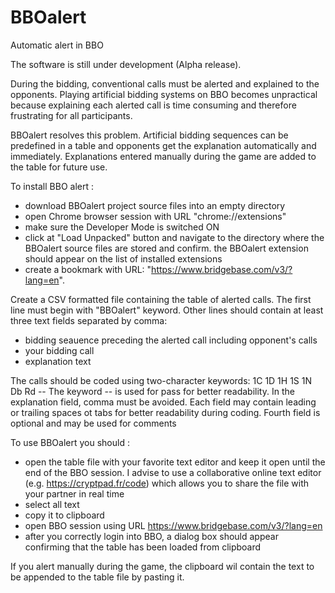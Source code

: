 # BBOalert

Automatic alert in BBO

The software is still under development (Alpha release). 


During the bidding, conventional calls must be alerted and explained to the opponents. Playing artificial bidding systems on BBO becomes unpractical because explaining each alerted call is time consuming and therefore frustrating for all participants.

BBOalert resolves this problem. Artificial bidding sequences can be predefined in a table and opponents get the explanation automatically and immediately. Explanations entered manually during the game are added to the table for future use.

To install BBO alert :
- download BBOalert project source files into an empty directory
- open Chrome browser session with URL "chrome://extensions"
- make sure the Developer Mode is switched ON
- click at "Load Unpacked" button and navigate to the directory where the BBOalert source files are stored and confirm. the BBOalert extension should appear on the list of installed extensions
- create a bookmark with URL: "https://www.bridgebase.com/v3/?lang=en".

Create a CSV formatted file containing the table of alerted calls. The first line must begin with "BBOalert" keyword. Other lines should contain at least three text fields separated by comma:
- bidding seauence preceding the alerted call including opponent's calls
- your bidding call
- explanation text

The calls should be coded using two-character keywords: 1C 1D 1H 1S 1N Db Rd --
The keyword -- is used for pass for better readability.
In the explanation field, comma must be avoided.
Each field may contain leading or trailing spaces ot tabs for better readability during coding.
Fourth field is optional and may be used for comments

To use BBOalert you should :
- open the table file with your favorite text editor and keep it open until the end of the BBO session. I advise to use a collaborative online text editor (e.g. https://cryptpad.fr/code) which allows you to share the file with your partner in real time
- select all text
- copy it to clipboard
- open BBO session using URL https://www.bridgebase.com/v3/?lang=en
- after you correctly login into BBO, a dialog box should appear confirming that the table has been loaded from clipboard

If you alert manually during the game, the clipboard wil contain the text to be appended to the table file by pasting it.


